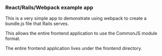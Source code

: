 ### React/Rails/Webpack example app ###

This is a very simple app to demonstrate using webpack to create a bundle.js
file that Rails serves.

This allows the entire frontend application to use the CommonJS module format.

The entire frontend application lives under the frontend directory.

